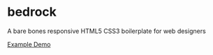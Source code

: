 bedrock
=======

A bare bones responsive HTML5 CSS3 boilerplate for web designers

[Example Demo](http://bmcculley.github.io/bedrock/example.html)
